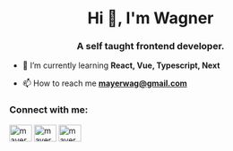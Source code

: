 
<h1 align="center">Hi 👋, I'm Wagner</h1>
<h3 align="center">A self taught frontend developer.</h3>

- 🌱 I’m currently learning **React, Vue, Typescript, Next**

- 📫 How to reach me **mayerwag@gmail.com**

<h3 align="left">Connect with me:</h3>
<p align="left">
<a href="https://fb.com/mayerwag" target="blank"><img align="center" src="https://raw.githubusercontent.com/rahuldkjain/github-profile-readme-generator/master/src/images/icons/Social/facebook.svg" alt="mayerwag" height="30" width="40" /></a>
<a href="https://instagram.com/mayerwag.dev" target="blank"><img align="center" src="https://raw.githubusercontent.com/rahuldkjain/github-profile-readme-generator/master/src/images/icons/Social/instagram.svg" alt="mayerwag.dev" height="30" width="40" /></a>
<a href="https://www.behance.net/mayerwag" target="blank"><img align="center" src="https://raw.githubusercontent.com/rahuldkjain/github-profile-readme-generator/master/src/images/icons/Social/behance.svg" alt="mayerwag" height="30" width="40" /></a>
</p>





